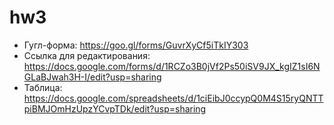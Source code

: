 # hw3
+ Гугл-форма: https://goo.gl/forms/GuvrXyCf5iTkIY303
+ Ссылка для редактирования: https://docs.google.com/forms/d/1RCZo3B0jVf2Ps50iSV9JX_kgIZ1sI6NGLaBJwah3H-I/edit?usp=sharing
+ Таблица: https://docs.google.com/spreadsheets/d/1ciEibJ0ccypQ0M4S15ryQNTTpiBMJOmHzUpzYCvpTDk/edit?usp=sharing
